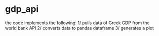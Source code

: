 # gdp_api
the code implements the following:
1/ pulls data of Greek GDP from the world bank API
2/ converts data to pandas dataframe
3/ generates a plot
